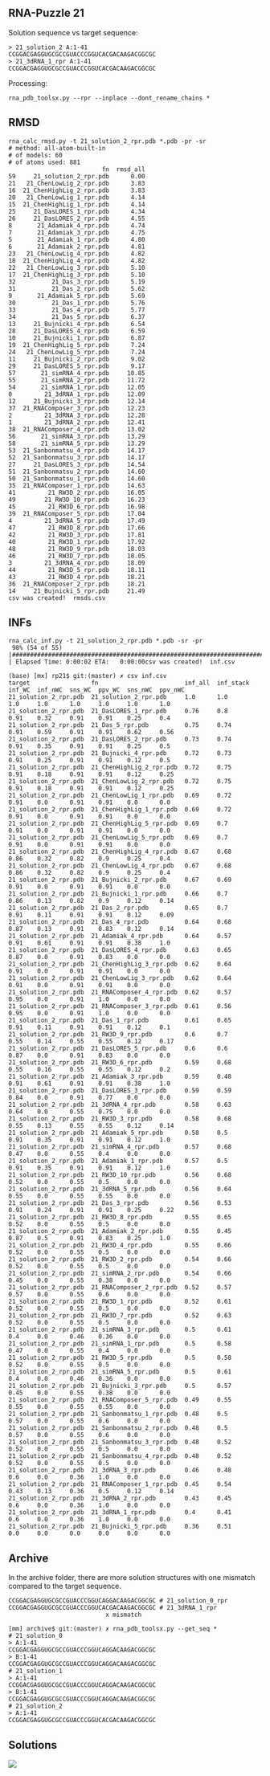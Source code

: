 RNA-Puzzle 21
-----------------------------------------------------------------------------

Solution sequence vs target sequence:

    > 21_solution_2 A:1-41
    CCGGACGAGGUGCGCCGUACCCGGUCACGACAAGACGGCGC
    > 21_3dRNA_1_rpr A:1-41
    CCGGACGAGGUGCGCCGUACCCGGUCACGACAAGACGGCGC

Processing:

    rna_pdb_toolsx.py --rpr --inplace --dont_rename_chains *

RMSD
-------------------------------------------------------------------------------

    rna_calc_rmsd.py -t 21_solution_2_rpr.pdb *.pdb -pr -sr
    # method: all-atom-built-in
    # of models: 60
    # of atoms used: 881
                              fn  rmsd_all
    59     21_solution_2_rpr.pdb      0.00
    21   21_ChenLowLig_2_rpr.pdb      3.83
    16  21_ChenHighLig_2_rpr.pdb      3.83
    20   21_ChenLowLig_1_rpr.pdb      4.14
    15  21_ChenHighLig_1_rpr.pdb      4.14
    25     21_DasLORES_1_rpr.pdb      4.34
    26     21_DasLORES_2_rpr.pdb      4.55
    8       21_Adamiak_4_rpr.pdb      4.74
    7       21_Adamiak_3_rpr.pdb      4.75
    5       21_Adamiak_1_rpr.pdb      4.80
    6       21_Adamiak_2_rpr.pdb      4.81
    23   21_ChenLowLig_4_rpr.pdb      4.82
    18  21_ChenHighLig_4_rpr.pdb      4.82
    22   21_ChenLowLig_3_rpr.pdb      5.10
    17  21_ChenHighLig_3_rpr.pdb      5.10
    32          21_Das_3_rpr.pdb      5.19
    31          21_Das_2_rpr.pdb      5.62
    9       21_Adamiak_5_rpr.pdb      5.69
    30          21_Das_1_rpr.pdb      5.76
    33          21_Das_4_rpr.pdb      5.77
    34          21_Das_5_rpr.pdb      6.37
    13     21_Bujnicki_4_rpr.pdb      6.54
    28     21_DasLORES_4_rpr.pdb      6.59
    10     21_Bujnicki_1_rpr.pdb      6.87
    19  21_ChenHighLig_5_rpr.pdb      7.24
    24   21_ChenLowLig_5_rpr.pdb      7.24
    11     21_Bujnicki_2_rpr.pdb      9.02
    29     21_DasLORES_5_rpr.pdb      9.17
    57       21_simRNA_4_rpr.pdb     10.85
    55       21_simRNA_2_rpr.pdb     11.72
    54       21_simRNA_1_rpr.pdb     12.05
    0         21_3dRNA_1_rpr.pdb     12.09
    12     21_Bujnicki_3_rpr.pdb     12.14
    37  21_RNAComposer_3_rpr.pdb     12.23
    2         21_3dRNA_3_rpr.pdb     12.28
    1         21_3dRNA_2_rpr.pdb     12.41
    38  21_RNAComposer_4_rpr.pdb     13.02
    56       21_simRNA_3_rpr.pdb     13.29
    58       21_simRNA_5_rpr.pdb     13.29
    53  21_Sanbonmatsu_4_rpr.pdb     14.17
    52  21_Sanbonmatsu_3_rpr.pdb     14.17
    27     21_DasLORES_3_rpr.pdb     14.54
    51  21_Sanbonmatsu_2_rpr.pdb     14.60
    50  21_Sanbonmatsu_1_rpr.pdb     14.60
    35  21_RNAComposer_1_rpr.pdb     14.63
    41         21_RW3D_2_rpr.pdb     16.05
    49        21_RW3D_10_rpr.pdb     16.23
    45         21_RW3D_6_rpr.pdb     16.98
    39  21_RNAComposer_5_rpr.pdb     17.04
    4         21_3dRNA_5_rpr.pdb     17.49
    47         21_RW3D_8_rpr.pdb     17.66
    42         21_RW3D_3_rpr.pdb     17.81
    40         21_RW3D_1_rpr.pdb     17.92
    48         21_RW3D_9_rpr.pdb     18.03
    46         21_RW3D_7_rpr.pdb     18.05
    3         21_3dRNA_4_rpr.pdb     18.09
    44         21_RW3D_5_rpr.pdb     18.11
    43         21_RW3D_4_rpr.pdb     18.21
    36  21_RNAComposer_2_rpr.pdb     18.21
    14     21_Bujnicki_5_rpr.pdb     21.49
    csv was created!  rmsds.csv

INFs
-------------------------------------------------------------------------------

```
rna_calc_inf.py -t 21_solution_2_rpr.pdb *.pdb -sr -pr
 98% (54 of 55) |##################################################################################################################   | Elapsed Time: 0:00:02 ETA:   0:00:00csv was created!  inf.csv

(base) [mx] rp21$ git:(master) ✗ csv inf.csv
target                 fn                        inf_all  inf_stack  inf_WC  inf_nWC  sns_WC  ppv_WC  sns_nWC  ppv_nWC
21_solution_2_rpr.pdb  21_solution_2_rpr.pdb     1.0      1.0        1.0     1.0      1.0     1.0     1.0      1.0
21_solution_2_rpr.pdb  21_DasLORES_1_rpr.pdb     0.76     0.8        0.91    0.32     0.91    0.91    0.25     0.4
21_solution_2_rpr.pdb  21_Das_5_rpr.pdb          0.75     0.74       0.91    0.59     0.91    0.91    0.62     0.56
21_solution_2_rpr.pdb  21_DasLORES_2_rpr.pdb     0.73     0.74       0.91    0.35     0.91    0.91    0.25     0.5
21_solution_2_rpr.pdb  21_Bujnicki_4_rpr.pdb     0.72     0.73       0.91    0.25     0.91    0.91    0.12     0.5
21_solution_2_rpr.pdb  21_ChenHighLig_2_rpr.pdb  0.72     0.75       0.91    0.18     0.91    0.91    0.12     0.25
21_solution_2_rpr.pdb  21_ChenLowLig_2_rpr.pdb   0.72     0.75       0.91    0.18     0.91    0.91    0.12     0.25
21_solution_2_rpr.pdb  21_ChenLowLig_1_rpr.pdb   0.69     0.72       0.91    0.0      0.91    0.91    0.0      0.0
21_solution_2_rpr.pdb  21_ChenHighLig_1_rpr.pdb  0.69     0.72       0.91    0.0      0.91    0.91    0.0      0.0
21_solution_2_rpr.pdb  21_ChenHighLig_5_rpr.pdb  0.69     0.7        0.91    0.0      0.91    0.91    0.0      0.0
21_solution_2_rpr.pdb  21_ChenLowLig_5_rpr.pdb   0.69     0.7        0.91    0.0      0.91    0.91    0.0      0.0
21_solution_2_rpr.pdb  21_ChenHighLig_4_rpr.pdb  0.67     0.68       0.86    0.32     0.82    0.9     0.25     0.4
21_solution_2_rpr.pdb  21_ChenLowLig_4_rpr.pdb   0.67     0.68       0.86    0.32     0.82    0.9     0.25     0.4
21_solution_2_rpr.pdb  21_Bujnicki_2_rpr.pdb     0.67     0.69       0.91    0.0      0.91    0.91    0.0      0.0
21_solution_2_rpr.pdb  21_Bujnicki_1_rpr.pdb     0.66     0.7        0.86    0.13     0.82    0.9     0.12     0.14
21_solution_2_rpr.pdb  21_Das_2_rpr.pdb          0.65     0.7        0.91    0.11     0.91    0.91    0.12     0.09
21_solution_2_rpr.pdb  21_Das_4_rpr.pdb          0.64     0.68       0.87    0.13     0.91    0.83    0.12     0.14
21_solution_2_rpr.pdb  21_Adamiak_4_rpr.pdb      0.64     0.57       0.91    0.61     0.91    0.91    0.38     1.0
21_solution_2_rpr.pdb  21_DasLORES_4_rpr.pdb     0.63     0.65       0.87    0.0      0.91    0.83    0.0      0.0
21_solution_2_rpr.pdb  21_ChenHighLig_3_rpr.pdb  0.62     0.64       0.91    0.0      0.91    0.91    0.0      0.0
21_solution_2_rpr.pdb  21_ChenLowLig_3_rpr.pdb   0.62     0.64       0.91    0.0      0.91    0.91    0.0      0.0
21_solution_2_rpr.pdb  21_RNAComposer_4_rpr.pdb  0.62     0.57       0.95    0.0      0.91    1.0     0.0      0.0
21_solution_2_rpr.pdb  21_RNAComposer_3_rpr.pdb  0.61     0.56       0.95    0.0      0.91    1.0     0.0      0.0
21_solution_2_rpr.pdb  21_Das_1_rpr.pdb          0.61     0.65       0.91    0.11     0.91    0.91    0.12     0.1
21_solution_2_rpr.pdb  21_RW3D_9_rpr.pdb         0.6      0.7        0.55    0.14     0.55    0.55    0.12     0.17
21_solution_2_rpr.pdb  21_DasLORES_5_rpr.pdb     0.6      0.6        0.87    0.0      0.91    0.83    0.0      0.0
21_solution_2_rpr.pdb  21_RW3D_6_rpr.pdb         0.59     0.68       0.55    0.16     0.55    0.55    0.12     0.2
21_solution_2_rpr.pdb  21_Adamiak_3_rpr.pdb      0.59     0.48       0.91    0.61     0.91    0.91    0.38     1.0
21_solution_2_rpr.pdb  21_DasLORES_3_rpr.pdb     0.59     0.59       0.84    0.0      0.91    0.77    0.0      0.0
21_solution_2_rpr.pdb  21_3dRNA_4_rpr.pdb        0.58     0.63       0.64    0.0      0.55    0.75    0.0      0.0
21_solution_2_rpr.pdb  21_RW3D_3_rpr.pdb         0.58     0.68       0.55    0.13     0.55    0.55    0.12     0.14
21_solution_2_rpr.pdb  21_Adamiak_5_rpr.pdb      0.58     0.5        0.91    0.35     0.91    0.91    0.12     1.0
21_solution_2_rpr.pdb  21_simRNA_4_rpr.pdb       0.57     0.68       0.47    0.0      0.55    0.4     0.0      0.0
21_solution_2_rpr.pdb  21_Adamiak_1_rpr.pdb      0.57     0.5        0.91    0.35     0.91    0.91    0.12     1.0
21_solution_2_rpr.pdb  21_RW3D_10_rpr.pdb        0.56     0.68       0.52    0.0      0.55    0.5     0.0      0.0
21_solution_2_rpr.pdb  21_3dRNA_5_rpr.pdb        0.56     0.64       0.55    0.0      0.55    0.55    0.0      0.0
21_solution_2_rpr.pdb  21_Das_3_rpr.pdb          0.56     0.53       0.91    0.24     0.91    0.91    0.25     0.22
21_solution_2_rpr.pdb  21_RW3D_8_rpr.pdb         0.55     0.65       0.52    0.0      0.55    0.5     0.0      0.0
21_solution_2_rpr.pdb  21_Adamiak_2_rpr.pdb      0.55     0.45       0.87    0.5      0.91    0.83    0.25     1.0
21_solution_2_rpr.pdb  21_RW3D_4_rpr.pdb         0.55     0.66       0.52    0.0      0.55    0.5     0.0      0.0
21_solution_2_rpr.pdb  21_RW3D_2_rpr.pdb         0.54     0.66       0.52    0.0      0.55    0.5     0.0      0.0
21_solution_2_rpr.pdb  21_simRNA_2_rpr.pdb       0.54     0.66       0.45    0.0      0.55    0.38    0.0      0.0
21_solution_2_rpr.pdb  21_RNAComposer_2_rpr.pdb  0.52     0.57       0.57    0.0      0.55    0.6     0.0      0.0
21_solution_2_rpr.pdb  21_RW3D_1_rpr.pdb         0.52     0.61       0.52    0.0      0.55    0.5     0.0      0.0
21_solution_2_rpr.pdb  21_RW3D_7_rpr.pdb         0.52     0.63       0.52    0.0      0.55    0.5     0.0      0.0
21_solution_2_rpr.pdb  21_simRNA_3_rpr.pdb       0.5      0.61       0.4     0.0      0.46    0.36    0.0      0.0
21_solution_2_rpr.pdb  21_simRNA_1_rpr.pdb       0.5      0.58       0.47    0.0      0.55    0.4     0.0      0.0
21_solution_2_rpr.pdb  21_RW3D_5_rpr.pdb         0.5      0.58       0.52    0.0      0.55    0.5     0.0      0.0
21_solution_2_rpr.pdb  21_simRNA_5_rpr.pdb       0.5      0.61       0.4     0.0      0.46    0.36    0.0      0.0
21_solution_2_rpr.pdb  21_Bujnicki_3_rpr.pdb     0.5      0.57       0.45    0.0      0.55    0.38    0.0      0.0
21_solution_2_rpr.pdb  21_RNAComposer_5_rpr.pdb  0.49     0.55       0.55    0.0      0.55    0.55    0.0      0.0
21_solution_2_rpr.pdb  21_Sanbonmatsu_1_rpr.pdb  0.48     0.5        0.57    0.0      0.55    0.6     0.0      0.0
21_solution_2_rpr.pdb  21_Sanbonmatsu_2_rpr.pdb  0.48     0.5        0.57    0.0      0.55    0.6     0.0      0.0
21_solution_2_rpr.pdb  21_Sanbonmatsu_3_rpr.pdb  0.48     0.52       0.52    0.0      0.55    0.5     0.0      0.0
21_solution_2_rpr.pdb  21_Sanbonmatsu_4_rpr.pdb  0.48     0.52       0.52    0.0      0.55    0.5     0.0      0.0
21_solution_2_rpr.pdb  21_3dRNA_3_rpr.pdb        0.46     0.48       0.6     0.0      0.36    1.0     0.0      0.0
21_solution_2_rpr.pdb  21_RNAComposer_1_rpr.pdb  0.45     0.54       0.43    0.13     0.36    0.5     0.12     0.14
21_solution_2_rpr.pdb  21_3dRNA_2_rpr.pdb        0.43     0.45       0.6     0.0      0.36    1.0     0.0      0.0
21_solution_2_rpr.pdb  21_3dRNA_1_rpr.pdb        0.4      0.41       0.6     0.0      0.36    1.0     0.0      0.0
21_solution_2_rpr.pdb  21_Bujnicki_5_rpr.pdb     0.36     0.51       0.0     0.0      0.0     0.0     0.0      0.0

```


Archive
-------------------------------------------------------------------------------

In the archive folder, there are more solution structures with one mismatch compared to the target sequence.

    CCGGACGAGGUGCGCCGUACCCGGUCAGGACAAGACGGCGC # 21_solution_0_rpr
    CCGGACGAGGUGCGCCGUACCCGGUCACGACAAGACGGCGC # 21_3dRNA_1_rpr
                               x mismatch

    [mm] archive$ git:(master) ✗ rna_pdb_toolsx.py --get_seq *
    # 21_solution_0
    > A:1-41
    CCGGACGAGGUGCGCCGUACCCGGUCAGGACAAGACGGCGC
    > B:1-41
    CCGGACGAGGUGCGCCGUACCCGGUCAGGACAAGACGGCGC
    # 21_solution_1
    > A:1-41
    CCGGACGAGGUGCGCCGUACCCGGUCAGGACAAGACGGCGC
    > B:1-41
    CCGGACGAGGUGCGCCGUACCCGGUCAGGACAAGACGGCGC
    # 21_solution_2
    > A:1-41
    CCGGACGAGGUGCGCCGUACCCGGUCACGACAAGACGGCGC
    
Solutions
-------------------------------------------------------------------------------

![](solutions/rp21-solutions.png)
